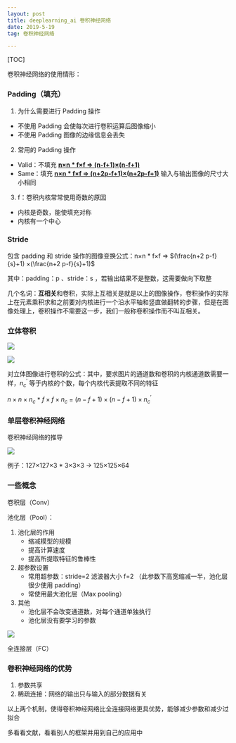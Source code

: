 ```yaml
---
layout: post
title: deeplearning_ai 卷积神经网络
date: 2019-5-19
tag: 卷积神经网络

---
```


[TOC]



卷积神经网络的使用情形：

### Padding（填充）

1. 为什么需要进行 Padding 操作

- 不使用 Padding  会使每次进行卷积运算后图像缩小
- 不使用 Padding  图像的边缘信息会丢失

2. 常用的 Padding 操作

- Valid：不填充 **<u>n×n * f×f => (n-f+1)×(n-f+1)</u>**
- Same：填充 **<u>n×n * f×f => (n+2p-f+1)×(n+2p-f+1)</u>**  输入与输出图像的尺寸大小相同

3. f：卷积内核常常使用奇数的原因

- 内核是奇数，能使填充对称
- 内核有一个中心

### Stride

包含 padding 和 stride 操作的图像变换公式：n×n * f×f => $(\frac{n+2 p-f}{s}+1) ×(\frac{n+2 p-f}{s}+1)$

其中：padding：p  、stride：s ，若输出结果不是整数，这需要做向下取整

几个名词：**互相关**和卷积，实际上互相关是就是以上的图像操作，卷积操作的实际上在元素乘积求和之前要对内核进行一个沿水平轴和竖直做翻转的步骤，但是在图像处理上，卷积操作不需要这一步，我们一般称卷积操作而不叫互相关。

### 立体卷积

![](https://ws1.sinaimg.cn/large/acbcfa39gy1g36p1pff05j20ut0cegok.jpg)

![](https://ws1.sinaimg.cn/large/acbcfa39ly1g36pe6lkpyj210g0hiq4s.jpg)

对立体图像进行卷积的公式：其中，要求图片的通道数和卷积的内核通道数需要一样，$n_{c}^{\prime}$ 等于内核的个数，每个内核代表提取不同的特征

$n×n×n_c$ * $f×f×n_c$ = $(n-f+1) × (n-f+1) \times n_{c}^{\prime}$ 

### 单层卷积神经网络

卷积神经网络的推导

![](https://ws1.sinaimg.cn/large/acbcfa39gy1g36pzw3rhwj20xr0hkn8n.jpg)

例子：127×127×3 * 3×3×3 -> 125×125×64

### 一些概念

卷积层（Conv）

池化层（Pool）：

1. 池化层的作用
   - 缩减模型的规模
   - 提高计算速度
   - 提高所提取特征的鲁棒性
2. 超参数设置
   - 常用超参数：stride=2 滤波器大小 f=2 （此参数下高宽缩减一半，池化层很少使用 padding）
   - 常使用最大池化层（Max pooling）
3. 其他
   - 池化层不会改变通道数，对每个通道单独执行
   - 池化层没有要学习的参数

![](https://ws1.sinaimg.cn/large/acbcfa39ly1g36roh1irej20zd0hl76e.jpg)

全连接层（FC）

### 卷积神经网络的优势

1. 参数共享
2. 稀疏连接：网络的输出只与输入的部分数据有关

以上两个机制，使得卷积神经网络比全连接网络更具优势，能够减少参数和减少过拟合

多看看文献，看看别人的框架并用到自己的应用中